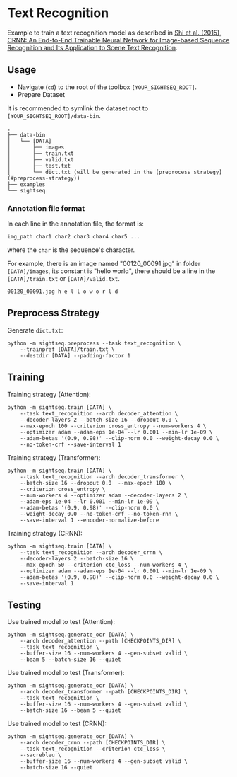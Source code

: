# Text Recognition

Example to train a text recognition model as described in [Shi et al. (2015), CRNN: An End-to-End Trainable Neural Network for Image-based Sequence Recognition and Its Application to Scene Text Recognition](https://arxiv.org/abs/1507.05717).

## Usage
- Navigate (`cd`) to the root of the toolbox `[YOUR_SIGHTSEQ_ROOT]`.
- Prepare Dataset

It is recommended to symlink the dataset root to `[YOUR_SIGHTSEQ_ROOT]/data-bin`.

```
.
├── data-bin
│   └── [DATA]
│       ├── images
│       ├── train.txt
│       ├── valid.txt
│       ├── test.txt
│       └── dict.txt (will be generated in the [preprocess strategy](#preprocess-strategy))
├── examples
└── sightseq
```

### Annotation file format

In each line in the annotation file, the format is:

```
img_path char1 char2 char3 char4 char5 ...
```

where the `char` is the sequence's character.

For example, there is an image named "00120_00091.jpg" in folder `[DATA]/images`, its constant is "hello world", there should be a line in the `[DATA]/train.txt` or `[DATA]/valid.txt`.

```
00120_00091.jpg h e l l o w o r l d
```

## Preprocess Strategy
Generate `dict.txt`:

```
python -m sightseq.preprocess --task text_recognition \
    --trainpref [DATA]/train.txt \
    --destdir [DATA] --padding-factor 1
```

## Training
Training strategy (Attention):

```
python -m sightseq.train [DATA] \
    --task text_recognition --arch decoder_attention \
    --decoder-layers 2 --batch-size 16 --dropout 0.0 \
    --max-epoch 100 --criterion cross_entropy --num-workers 4 \
    --optimizer adam --adam-eps 1e-04 --lr 0.001 --min-lr 1e-09 \
    --adam-betas '(0.9, 0.98)' --clip-norm 0.0 --weight-decay 0.0 \
    --no-token-crf --save-interval 1
```

Training strategy (Transformer):

```
python -m sightseq.train [DATA] \
    --task text_recognition --arch decoder_transformer \
    --batch-size 16 --dropout 0.0  --max-epoch 100 \
    --criterion cross_entropy \
    --num-workers 4 --optimizer adam --decoder-layers 2 \
    --adam-eps 1e-04 --lr 0.001 --min-lr 1e-09 \
    --adam-betas '(0.9, 0.98)' --clip-norm 0.0 \
    --weight-decay 0.0 --no-token-crf --no-token-rnn \
    --save-interval 1 --encoder-normalize-before
```

Training strategy (CRNN):

```
python -m sightseq.train [DATA] \
    --task text_recognition --arch decoder_crnn \
    --decoder-layers 2 --batch-size 16 \
    --max-epoch 50 --criterion ctc_loss --num-workers 4 \
    --optimizer adam --adam-eps 1e-04 --lr 0.001 --min-lr 1e-09 \
    --adam-betas '(0.9, 0.98)' --clip-norm 0.0 --weight-decay 0.0 \
    --save-interval 1
```

## Testing
Use trained model to test (Attention):

```
python -m sightseq.generate_ocr [DATA] \
    --arch decoder_attention --path [CHECKPOINTS_DIR] \
    --task text_recognition \
    --buffer-size 16 --num-workers 4 --gen-subset valid \
    --beam 5 --batch-size 16 --quiet
```

Use trained model to test (Transformer):

```
python -m sightseq.generate_ocr [DATA] \
    --arch decoder_transformer --path [CHECKPOINTS_DIR] \
    --task text_recognition \
    --buffer-size 16 --num-workers 4 --gen-subset valid \
    --batch-size 16 --beam 5 --quiet
```

Use trained model to test (CRNN):

```
python -m sightseq.generate_ocr [DATA] \
    --arch decoder_crnn --path [CHECKPOINTS_DIR] \
    --task text_recognition --criterion ctc_loss \
    --sacrebleu \
    --buffer-size 16 --num-workers 4 --gen-subset valid \
    --batch-size 16 --quiet
```
